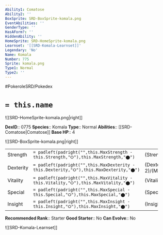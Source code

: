 ```yaml
---
Ability1: Comatose
Ability2: ''
BoxSprite: SRD-BoxSprite-komala.png
EventAbilities: ''
GenderType: ''
HasAForm?: ''
HiddenAbility: ''
HomeSprite: SRD-HomeSprite-komala.png
Learnset: '[[SRD-Komala-Learnset]]'
Legendary: 'No'
Name: Komala
Number: 775
Sprite: komala.png
Type1: Normal
Type2: ''
---
```


#PokeroleSRD/Pokedex

# `= this.name`

![[SRD-HomeSprite-komala.png|right]]

**DexID**:: 0775
**Species**:: Komala
**Type**:: Normal
**Abilities**:: [[SRD-Comatose|Comatose]]
**Base HP**:: 4

![[SRD-BoxSprite-komala.png|right]]

|           |                                                                                        |                                          |
| --------- | -------------------------------------------------------------------------------------- | ---------------------------------------- |
| Strength  | `= padleft(padright("",this.MaxStrength - this.Strength,"⭘"),this.MaxStrength,"⬤")`    | (Strength::3)/(MaxStrength::6)   |
| Dexterity | `= padleft(padright("",this.MaxDexterity - this.Dexterity,"⭘"),this.MaxDexterity,"⬤")` | (Dexterity:: 2)/(MaxDexterity::4) |
| Vitality  | `= padleft(padright("",this.MaxVitality - this.Vitality,"⭘"),this.MaxVitality,"⬤")`    | (Vitality::2)/(MaxVitality::4)   |
| Special   | `= padleft(padright("",this.MaxSpecial - this.Special,"⭘"),this.MaxSpecial,"⬤")`       | (Special::2)/(MaxSpecial::5)     |
| Insight   | `= padleft(padright("",this.MaxInsight - this.Insight,"⭘"),this.MaxInsight,"⬤")`       | (Insight::3)/(MaxInsight::6)     |

**Recommended Rank**:: Starter
**Good Starter**:: No
**Can Evolve**:: No

![[SRD-Komala-Learnset]]